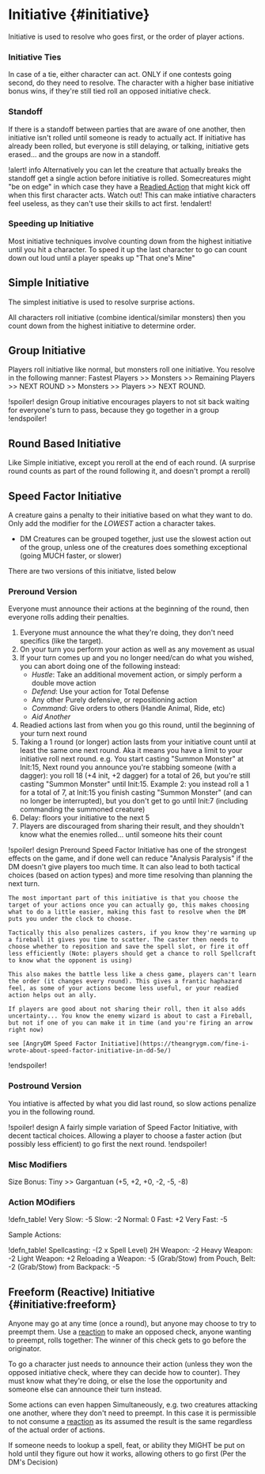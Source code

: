 # Initiative {#initiative}

Initiative is used to resolve who goes first, or the order of player actions.

### Initiative Ties

In case of a tie, either character can act.
ONLY if one contests going second, do they need to resolve. The character with a higher base initiative bonus wins, if they're still tied roll an opposed initiative check.

### Standoff

If there is a standoff between parties that are aware of one another, then initiative isn't rolled until someone is ready to actually act. If initiative has already been rolled, but everyone is still delaying, or talking, initiative gets erased... and the groups are now in a standoff.

!alert! info
    Alternatively you can let the creature that actually breaks the standoff get a single action before initiative is rolled. Somecreatures might "be on edge" in which case they have a [Readied Action](combat:ready) that might kick off when this first character acts.
    Watch out! This can make intiative characters feel useless, as they can't use their skills to act first.
!endalert!

### Speeding up Initiative

Most initiative techniques involve counting down from the highest initiative until you hit a character. To speed it up the last character to go can count down out loud until a player speaks up "That one's Mine"





## Simple Initiative

The simplest initiative is used to resolve surprise actions.

All characters roll initiative (combine identical/similar monsters) then you count down from the highest initiative to determine order.



## Group Initiative

Players roll initiative like normal, but monsters roll one initiative. You resolve in the following manner: Fastest Players >> Monsters >> Remaining Players >> NEXT ROUND >> Monsters >> Players >> NEXT ROUND.

!spoiler! design
    Group initiative encourages players to not sit back waiting for everyone's turn to pass, because they go together in a group
!endspoiler!



## Round Based Initiative

Like Simple initiative, except you reroll at the end of each round. (A surprise round counts as part of the round following it, and doesn't prompt a reroll)



## Speed Factor Initiative

A creature gains a penalty to their initiative based on what they want to do. Only add the modifier for the *LOWEST* action a character takes.

 * DM Creatures can be grouped together, just use the slowest action out of the group, unless one of the creatures does something exceptional (going MUCH faster, or slower)

There are two versions of this initiatve, listed below

### Preround Version

Everyone must announce their actions at the beginning of the round, then everyone rolls adding their penalties.

1. Everyone must announce the what they're doing, they don't need specifics (like the target).
1. On your turn you perform your action as well as any movement as usual
1. If your turn comes up and you no longer need/can do what you wished, you can abort doing one of the following instead:
    * *Hustle*: Take an additional movement action, or simply perform a double move action
    * *Defend*: Use your action for Total Defense
    * Any other Purely defensive, or repositioning action
    * *Command*: Give orders to others (Handle Animal, Ride, etc)
    * *Aid Another*
1. Readied actions last from when you go this round, until the beginning of your turn next round
1. Taking a 1 round (or longer) action lasts from your initiative count until at least the same one next round. Aka it means you have a limit to your initiative roll next round. e.g. You start casting "Summon Monster" at Init:15, Next round you announce you're stabbing someone (with a dagger): you roll 18 (+4 init, +2 dagger) for a total of 26, but you're still casting "Summon Monster" until Init:15. Example 2: you instead roll a 1 for a total of 7, at Init:15 you finish casting "Summon Monster" (and can no longer be interrupted), but you don't get to go until Init:7 (including commanding the summoned creature)
1. Delay: floors your initiative to the next 5
1. Players are discouraged from sharing their result, and they shouldn't know what the enemies rolled... until someone hits their count

!spoiler! design
    Preround Speed Factor Initiative has one of the strongest effects on the game, and if done well can reduce "Analysis Paralysis" if the DM doesn't give players too much time. It can also lead to both tactical choices (based on action types) and more time resolving than planning the next turn.

    The most important part of this initiative is that you choose the target of your actions once you can actually go, this makes choosing what to do a little easier, making this fast to resolve when the DM puts you under the clock to choose.

    Tactically this also penalizes casters, if you know they're warming up a fireball it gives you time to scatter. The caster then needs to choose whether to reposition and save the spell slot, or fire it off less efficiently (Note: players should get a chance to roll Spellcraft to know what the opponent is using)

    This also makes the battle less like a chess game, players can't learn the order (it changes every round). This gives a frantic haphazard feel, as some of your actions become less useful, or your readied action helps out an ally.

    If players are good about not sharing their roll, then it also adds uncertainty... You know the enemy wizard is about to cast a Fireball, but not if one of you can make it in time (and you're firing an arrow right now)

    see [AngryDM Speed Factor Initiative](https://theangrygm.com/fine-i-wrote-about-speed-factor-initiative-in-dd-5e/)
!endspoiler!




### Postround Version

You intiative is affected by what you did last round, so slow actions penalize you in the following round.

!spoiler! design
    A fairly simple variation of Speed Factor Initiative, with decent tactical choices. Allowing a player to choose a faster action (but possibly less efficient) to go first the next round.
!endspoiler!



### Misc Modifiers

Size Bonus: Tiny >> Gargantuan (+5, +2, +0, -2, -5, -8)

### Action MOdifiers

!defn_table!
Very Slow: -5
Slow:      -2
Normal:     0
Fast:      +2
Very Fast: -5

Sample Actions:

!defn_table!
Spellcasting:      -(2 x Spell Level)
2H Weapon:         -2
Heavy Weapon:      -2
Light Weapon:      +2
Reloading a Weapon:  -5
(Grab/Stow) from Pouch, Belt: -2
(Grab/Stow) from Backpack:    -5



## Freeform (Reactive) Initiative {#initiative:freeform}

Anyone may go at any time (once a round), but anyone may choose to try to preempt them. Use a [reaction](action:reaction) to make an opposed check, anyone wanting to preempt, rolls together: The winner of this check gets to go before the originator.

To go a character just needs to announce their action (unless they won the opposed initiative check, where they can decide how to counter). They must know what they're doing, or else the lose the opportunity and someone else can announce their turn instead.

Some actions can even happen Simultaneously, e.g. two creatures attacking one another, where they don't need to preempt. In this case it is permissible to not consume a [reaction](action:reaction) as its assumed the result is the same regardless of the actual order of actions.

If someone needs to lookup a spell, feat, or ability they MIGHT be put on hold until they figure out how it works, allowing others to go first (Per the DM's Decision)

